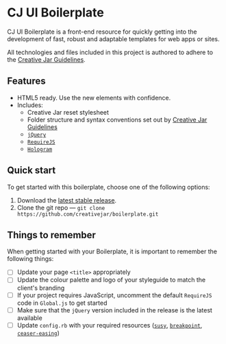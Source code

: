 # CJ UI Boilerplate
CJ UI Boilerplate is a front-end resource for quickly getting into the development of fast, robust and adaptable templates for web apps or sites.

All technologies and files included in this project is authored to adhere to the [Creative Jar Guidelines](http://creativejar.github.io/guidelines/).

## Features
* HTML5 ready. Use the new elements with confidence.
* Includes:
	* Creative Jar reset stylesheet
	* Folder structure and syntax conventions set out by [Creative Jar Guidelines](http://creativejar.github.io/guidelines/)
	* [`jQuery`](https://jquery.com/)
	* [`RequireJS`](http://requirejs.org/)
	* [`Hologram`](https://github.com/trulia/hologram)

## Quick start
To get started with this boilerplate, choose one of the following options:
1.	Download the [latest stable release](https://github.com/creativejar/boilerplate/releases/tag/v1.1.0).
2.	Clone the git repo — `git clone https://github.com/creativejar/boilerplate.git`

## Things to remember
When getting started with your Boilerplate, it is important to remember the following things:
- [ ] Update your page `<title>` appropriately
- [ ] Update the colour palette and logo of your styleguide to match the client's branding 
- [ ] If your project requires JavaScript, uncomment the default `RequireJS` code in `Global.js` to get started
- [ ] Make sure that the `jQuery` version included in the release is the latest available
- [ ] Update `config.rb` with your required resources ([`susy`](http://susydocs.oddbird.net/en/latest/), [`breakpoint`](http://breakpoint-sass.com/), [`ceaser-easing`](https://github.com/jhardy/compass-ceaser-easing))